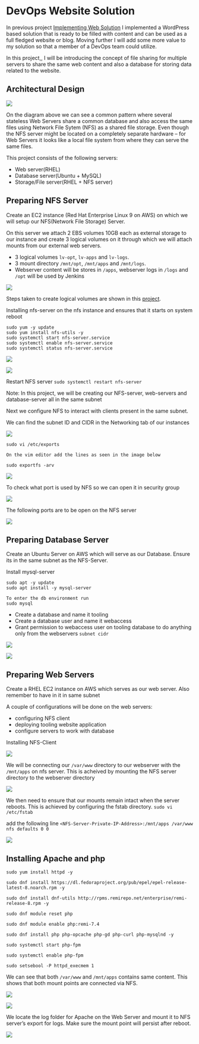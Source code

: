# DevOps Website Solution
In previous project [Implementing Web Solution](https://github.com/Zeighnab/DevOps_Project/tree/main/6_Website_Solution_With_Wordpress) I implemented a WordPress based solution that is ready to be filled with content and can be used as a full fledged website or blog. Moving further I will add some more value to my solution so that a member of a DevOps team could utilize.

In this project,, I will be introducing the concept of file sharing for multiple servers to share the same web content and also a database for storing data related to the website.

## Architectural Design

![](./img/1.png)

On the diagram above we can see a common pattern where several stateless Web Servers share a common database and also access the same files using Network File Sytem (NFS) as a shared file storage. Even though the NFS server might be located on a completely separate hardware – for Web Servers it looks like a local file system from where they can serve the same files.

This project consists of the following servers:

* Web server(RHEL)
* Database server(Ubuntu + MySQL)
* Storage/File server(RHEL + NFS server)

## Preparing NFS Server

Create an EC2 instance (Red Hat Enterprise Linux 9 on AWS) on which we will setup our NFS(Network File Storage) Server.

On this server we attach 2 EBS volumes 10GB each as external storage to our instance and create 3 logical volumes on it through which we will attach mounts from our external web servers.

* 3 logical volumes `lv-opt`, `lv-apps` and `lv-logs`.
* 3 mount directory `/mnt/opt`, `/mnt/apps` and `/mnt/logs`.
* Webserver content will be stores in `/apps`, webserver logs in `/logs` and `/opt` will be used by Jenkins

![](./img/2.png)

Steps taken to create logical volumes are shown in this [project](https://github.com/Zeighnab/DevOps_Project/tree/main/6_Website_Solution_With_Wordpress).

Installing nfs-server on the nfs instance and ensures that it starts on system reboot
```
sudo yum -y update
sudo yum install nfs-utils -y
sudo systemctl start nfs-server.service
sudo systemctl enable nfs-server.service
sudo systemctl status nfs-server.service
```

![](./img/3.png)

![](./img/4.png)

Restart NFS server `sudo systemctl restart nfs-server`

Note: In this project, we will be creating our NFS-server, web-servers and database-server all in the same subnet

Next we configure NFS to interact with clients present in the same subnet. 

We can find the subnet ID and CIDR in the Networking tab of our instances

![](./img//5.png)

```
sudo vi /etc/exports

On the vim editor add the lines as seen in the image below

sudo exportfs -arv
```

![](./img/6.png)

To check what port is used by NFS so we can open it in security group

![](./img/7.png)

The following ports are to be open on the NFS server

![](./img/8.png)

## Preparing Database Server

Create an Ubuntu Server on AWS which will serve as our Database. Ensure its in the same subnet as the NFS-Server.

Install mysql-server

```
sudo apt -y update
sudo apt install -y mysql-server

To enter the db environment run
sudo mysql
```
* Create a database and name it tooling
* Create a database user and name it webaccess
* Grant permission to webaccess user on tooling database to do anything only from the webservers `subnet cidr`

![](./img/9.png)

![](./img/9-1.png)

## Preparing Web Servers

Create a RHEL EC2 instance on AWS which serves as our web server. Also remember to have in it in same subnet

A couple of configurations will be done on the web servers:

* configuring NFS client
* deploying tooling website application
* configure servers to work with database

Installing NFS-Client

![](./img/10.png)

We will be connecting our `/var/www` directory to our webserver with the `/mnt/apps` on nfs server. This is acheived by mounting the NFS server directory to the webserver directory

![](./img/11.png)

We then need to ensure that our mounts remain intact when the server reboots. This is achieved by configuring the fstab directory. 
`sudo vi /etc/fstab`

add the following line `<NFS-Server-Private-IP-Address>:/mnt/apps /var/www nfs defaults 0 0`

![](./img/12.png)

## Installing Apache and php
```
sudo yum install httpd -y

sudo dnf install https://dl.fedoraproject.org/pub/epel/epel-release-latest-8.noarch.rpm -y

sudo dnf install dnf-utils http://rpms.remirepo.net/enterprise/remi-release-8.rpm -y

sudo dnf module reset php

sudo dnf module enable php:remi-7.4

sudo dnf install php php-opcache php-gd php-curl php-mysqlnd -y

sudo systemctl start php-fpm

sudo systemctl enable php-fpm

sudo setsebool -P httpd_execmem 1
```

We can see that both `/var/www` and `/mnt/apps` contains same content. This shows that both mount points are connected via NFS.

![](./img/13.png)

![](./img/14.png)

We locate the log folder for Apache on the Web Server and mount it to NFS server’s export for logs. Make sure the mount point will persist after reboot.

![](./img/15.png)